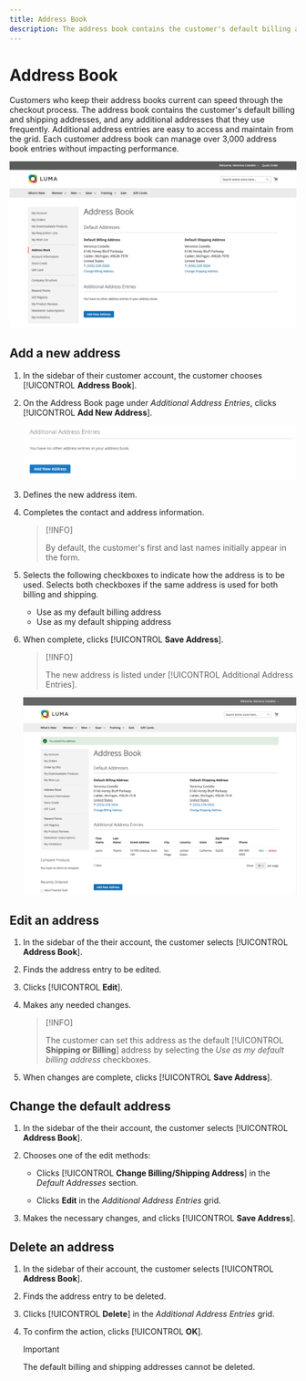 ```yaml
---
title: Address Book
description: The address book contains the customer's default billing and shipping addresses, and any additional addresses that they use frequently.
---
```


# Address Book

Customers who keep their address books current can speed through the checkout process. The address book contains the customer's default billing and shipping addresses, and any additional addresses that they use frequently. Additional address entries are easy to access and maintain from the grid. Each customer address book can manage over 3,000 address book entries without impacting performance.

![Address Book](assets/customer-account-dashboard-address-book.png)

## Add a new address

1. In the sidebar of their customer account, the customer chooses [!UICONTROL **Address Book**].

1. On the Address Book page under _Additional Address Entries_, clicks [!UICONTROL **Add New Address**].

    ![Add New Address](assets/add-new-address.png)

1. Defines the new address item.

1. Completes the contact and address information.

   >[!INFO]
   >
   > By default, the customer's first and last names initially appear in the form.

1. Selects the following checkboxes to indicate how the address is to be used. Selects both checkboxes if the same address is used for both billing and shipping.

      * Use as my default billing address
      * Use as my default shipping address

1. When complete, clicks [!UICONTROL **Save Address**].

   >[!INFO]
   >
   > The new address is listed under [!UICONTROL Additional Address Entries].

   ![Additional Address Entries](assets/customer-account-dashboard-address-saved.png)

## Edit an address

1. In the sidebar of the their account, the customer selects [!UICONTROL **Address Book**].

1. Finds the address entry to be edited.

1. Clicks [!UICONTROL **Edit**].

1. Makes any needed changes.

   >[!INFO]
   >
   > The customer can set this address as the default [!UICONTROL **Shipping or Billing**] address by selecting the _Use as my default billing address_ checkboxes.

1. When changes are complete, clicks [!UICONTROL **Save Address**].

## Change the default address

1. In the sidebar of the their account, the customer selects [!UICONTROL **Address Book**].

1. Chooses one of the edit methods:

   * Clicks [!UICONTROL **Change Billing/Shipping Address**] in the _Default Addresses_ section.

   * Clicks **Edit** in the _Additional Address Entries_ grid.

1. Makes the necessary changes, and clicks [!UICONTROL **Save Address**].

## Delete an address

1. In the sidebar of their account, the customer selects [!UICONTROL **Address Book**].

1. Finds the address entry to be deleted.

1. Clicks [!UICONTROL **Delete**] in the _Additional Address Entries_ grid.

1. To confirm the action, clicks [!UICONTROL **OK**].

   >[!IMPORTANT]
   >
   > The default billing and shipping addresses cannot be deleted.
